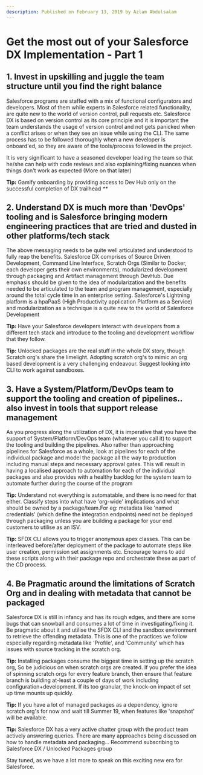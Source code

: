 ```yaml
---
description: Published on February 13, 2019 by Azlam Abdulsalam
---
```


# Get the most out of your Salesforce DX Implementation - Part 1

## 1. Invest in upskilling and juggle the team structure until you find the right balance

Salesforce programs are staffed with a mix of functional configurators and developers. Most of them while experts in Salesforce related functionality, are quite new to the world of version control, pull requests etc. Salesforce DX is based on version control as its core principle and it is important the team understands the usage of version control and not gets panicked when a conflict arises or when they see an issue while using the CLI. The same process has to be followed thoroughly when a new developer is onboard'ed, so they are aware of the tools/process followed in the project.

It is very significant to have a seasoned developer leading the team so that he/she can help with code reviews and also explaining/fixing nuances when things don't work as expected (More on that later)

**Tip:** Gamify onboarding by providing access to Dev Hub only on the successful completion of DX trailhead _\*\*_

## 2. Understand DX is much more than 'DevOps' tooling and is Salesforce bringing modern engineering practices that are tried and dusted in other platforms/tech stack

The above messaging needs to be quite well articulated and understood to fully reap the benefits. Salesforce DX comprises of Source Driven Development, Command Line Interface, Scratch Orgs (Similar to Docker, each developer gets their own environments), modularized development through packaging and Artifact management through DevHub. Due emphasis should be given to the idea of modularization and the benefits needed to be articulated to the team and program management, especially around the total cycle time in an enterprise setting. Salesforce's Lightning platform is a hpaPaaS (High Productivity application Platform as a Service) and modularization as a technique is a quite new to the world of Salesforce Development

**Tip:** Have your Salesforce developers interact with developers from a different tech stack and introduce to the tooling and development workflow that they follow.

**Tip:** Unlocked packages are the real stuff in the whole DX story, though Scratch org's share the limelight. Adopting scratch org's to mimic an org based development is a very challenging endeavour. Suggest looking into CLI to work against sandboxes.

## 3. Have a System/Platform/DevOps team to support the tooling and creation of pipelines.. also invest in tools that support release management

As you progress along the utilization of DX, it is imperative that you have the support of System/Platform/DevOps team (whatever you call it) to support the tooling and building the pipelines. Also rather than approaching pipelines for Salesforce as a whole, look at pipelines for each of the individual package and model the package all the way to production including manual steps and necessary approval gates. This will result in having a localised approach to automation for each of the individual packages and also provides with a healthy backlog for the system team to automate further during the course of the program

**Tip:** Understand not everything is automatable, and there is no need for that either. Classify steps into what have 'org-wide' implications and what should be owned by a package/team.For eg: metadata like 'named credentials' (which define the integration endpoints) need not be deployed through packaging unless you are building a package for your end customers to utilise as an ISV.

**Tip:** SFDX CLI allows you to trigger anonymous apex classes. This can be interleaved before/after deployment of the package to automate steps like user creation, permission set assignments etc. Encourage teams to add these scripts along with their package repo and orchestrate these as part of the CD process.

## 4. Be Pragmatic around the limitations of Scratch Org and in dealing with metadata that cannot be packaged

Salesforce DX is still in infancy and has its rough edges, and there are some bugs that can snowball and consumes a lot of time in investigating/fixing it. Be pragmatic about it and utilise the SFDX CLI and the sandbox environment to retrieve the offending metadata. This is one of the practices we follow especially regarding metadata like 'Profile', and 'Community' which has issues with source tracking in the scratch org.

**Tip:** Installing packages consume the biggest time in setting up the scratch org, So be judicious on when scratch orgs are created. If you prefer the idea of spinning scratch orgs for every feature branch, then ensure that feature branch is building at-least a couple of days of work including configuration+development. If its too granular, the knock-on impact of set up time mounts up quickly.

**Tip:** If you have a lot of managed packages as a dependency, ignore scratch org's for now and wait till Summer 19, when features like 'snapshot' will be available.

**Tip:** Salesforce DX has a very active chatter group with the product team actively answering queries. There are many approaches being discussed on how to handle metadata and packaging... Recommend subscribing to Salesforce DX / Unlocked Packages group

Stay tuned, as we have a lot more to speak on this exciting new era for Salesforce.
